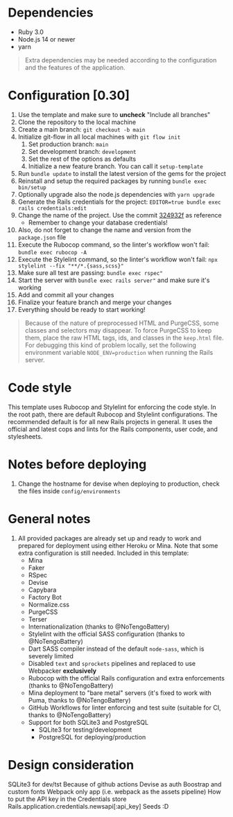 # Dependencies

-   Ruby 3.0
-   Node.js 14 or newer
-   yarn

> Extra dependencies may be needed according to the configuration and the features of the application.

# Configuration [0.30]

1.  Use the template and make sure to **uncheck** "Include all branches"
2.  Clone the repository to the local machine
3.  Create a main branch: `git checkout -b main`
4.  Initialize git-flow in all local machines with `git flow init`
    1.  Set production branch: `main`
    2.  Set development branch: `development`
    3.  Set the rest of the options as defaults
    4.  Initialize a new feature branch. You can call it `setup-template`
5.  Run `bundle update` to install the latest version of the gems for the project
6.  Reinstall and setup the required packages by running `bundle exec bin/setup`
7.  Optionally upgrade also the node.js dependencies with `yarn upgrade`
8.  Generate the Rails credentials for the project: `EDITOR=true bundle exec rails credentials:edit`
9.  Change the name of the project. Use the commit [324932f](https://github.com/NoTengoBattery/rails6-ruby3-hk-ghwf-psql/commit/324932fbc5e055a3f40dbe2a565ce663f85235d7) as reference
    -   Remember to change your database credentials!
10. Also, do not forget to change the name and version from the `package.json` file
11. Execute the Rubocop command, so the linter's workflow won't fail: `bundle exec rubocop -A`
12. Execute the Stylelint command, so the linter's workflow won't fail: `npx stylelint --fix "**/*.{sass,scss}"`
13. Make sure all test are passing: `bundle exec rspec"`
14. Start the server with `bundle exec rails server"` and make sure it's working
15. Add and commit all your changes
16. Finalize your feature branch and merge your changes
17. Everything should be ready to start working!

> Because of the nature of preprocessed HTML and PurgeCSS, some classes and selectors may disappear. To force PurgeCSS to keep them, place the raw HTML tags, ids, and classes in the `keep.html` file. For debugging this kind of problem locally, set the following environment variable `NODE_ENV=production` when running the Rails server.

# Code style

This template uses Rubocop and Stylelint for enforcing the code style. In the root path, there are default Rubocop and Stylelint configurations. The recommended default is for all new Rails projects in general. It uses the official and latest cops and lints for the Rails components, user code, and stylesheets.

# Notes before deploying

1.  Change the hostname for devise when deploying to production, check the files inside `config/environments`

# General notes

1.  All provided packages are already set up and ready to work and prepared for deployment using either Heroku or Mina. Note that some extra configuration is still needed. Included in this template:
    -   Mina
    -   Faker
    -   RSpec
    -   Devise
    -   Capybara
    -   Factory Bot
    -   Normalize.css
    -   PurgeCSS
    -   Terser
    -   Internationalization (thanks to @NoTengoBattery)
    -   Stylelint with the official SASS configuration (thanks to @NoTengoBattery)
    -   Dart SASS compiler instead of the default `node-sass`, which is severely limited
    -   Disabled `text` and `sprockets` pipelines and replaced to use Webpacker **exclusively**
    -   Rubocop with the official Rails configuration and extra enforcements (thanks to @NoTengoBattery)
    -   Mina deployment to "bare metal" servers (it's fixed to work with Puma, thanks to @NoTengoBattery)
    -   GitHub Workflows for linter enforcing and test suite (suitable for CI, thanks to @NoTengoBattery)
    -   Support for both SQLite3 and PostgreSQL
        -   SQLite3 for testing/development
        -   PostgreSQL for deploying/production

# Design consideration
SQLite3 for dev/tst Because of github actions
Devise as auth
Boostrap and custom fonts
Webpack only app (i.e. webpack as the assets pipeline)
How to put the API key in the Credentials store
Rails.application.credentials.newsapi[:api_key]
Seeds :D
